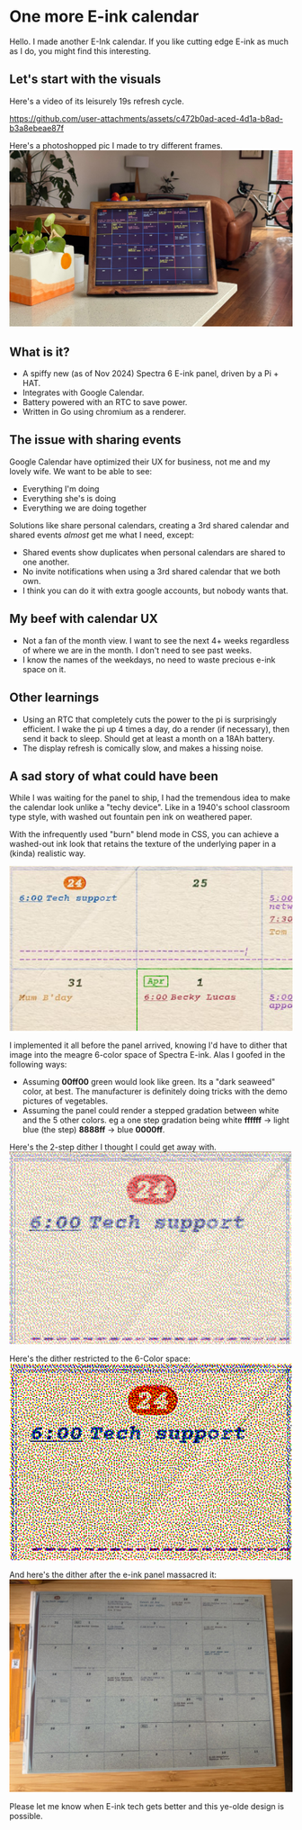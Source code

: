 # One more E-ink calendar
Hello. I made another E-Ink calendar. If you like cutting edge E-ink as much as I do, you might find this interesting.

## Let's start with the visuals
Here's a video of its leisurely 19s refresh cycle.

https://github.com/user-attachments/assets/c472b0ad-aced-4d1a-b8ad-b3a8ebeae87f

Here's a photoshopped pic I made to try different frames.
![photoshopped render](/img/render.jpg)

## What is it?
- A spiffy new (as of Nov 2024) Spectra 6 E-ink panel, driven by a Pi + HAT.
- Integrates with Google Calendar.
- Battery powered with an RTC to save power.
- Written in Go using chromium as a renderer.

## The issue with sharing events
Google Calendar have optimized their UX for business, not me and my lovely wife.
We want to be able to see:
- Everything I'm doing
- Everything she's is doing
- Everything we are doing together

Solutions like share personal calendars, creating a 3rd shared calendar and shared events _almost_ get me what I need, except:
- Shared events show duplicates when personal calendars are shared to one another.
- No invite notifications when using a 3rd shared calendar that we both own.
- I think you can do it with extra google accounts, but nobody wants that.

## My beef with calendar UX
- Not a fan of the month view. I want to see the next 4+ weeks regardless of where we are in the month. I don't need to see past weeks.
- I know the names of the weekdays, no need to waste precious e-ink space on it.

## Other learnings
- Using an RTC that completely cuts the power to the pi is surprisingly efficient. I wake the pi up 4 times a day, do a render (if necessary), then send it back to sleep. Should get at least a month on a 18Ah battery.
- The display refresh is comically slow, and makes a hissing noise.

## A sad story of what could have been
While I was waiting for the panel to ship, I had the tremendous idea to make the calendar look unlike a "techy device". Like in a 1940's school classroom type style, with washed out fountain pen ink on weathered paper.

With the infrequently used "burn" blend mode in CSS, you can achieve a washed-out ink look that retains the texture of the underlying paper in a (kinda) realistic way.

![web render](/img/paper-full-color-cropped.png)

I implemented it all before the panel arrived, knowing I'd have to dither that image into the meagre 6-color space of Spectra E-ink. Alas I goofed in the following ways:
- Assuming **00ff00** green would look like green. Its a "dark seaweed" color, at best. The manufacturer is definitely doing tricks with the demo pictures of vegetables.
- Assuming the panel could render a stepped gradation between white and the 5 other colors. eg a one step gradation being white **ffffff** → light blue (the step) **8888ff** → blue **0000ff**.

Here's the 2-step dither I thought I could get away with.
![2 step render](/img/dither-2.png)

Here's the dither restricted to the 6-Color space:
![0 step render](/img/dither-1.png)

And here's the dither after the e-ink panel massacred it:
![massacred render](/img/massacred.jpeg)

Please let me know when E-ink tech gets better and this ye-olde design is possible.